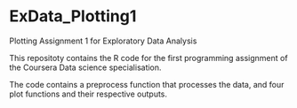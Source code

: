 # ExData_Plotting1
Plotting Assignment 1 for Exploratory Data Analysis


This repositoty contains the R code for the first programming assignment of the Coursera Data science specialisation. 

The code contains a preprocess function that processes the data, and four plot functions and their respective outputs.
